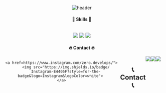 
<div align="center"> 

![header](https://capsule-render.vercel.app/api?type=cylinder&color=000000&height=150&section=header&text=zeros_git&fontColor=ffffff&fontSize=70&animation=fadeIn&fontAlignY=55)

####   :muscle: Skills :muscle:
 <br/>
<img src="https://img.shields.io/badge/Python-3775A9?style=flat-square&logo=python&logoColor=white"/> <img src="https://img.shields.io/badge/html5-E34F26?style=flat-square&logo=html5&logoColor=white"/> <img src="https://img.shields.io/badge/css3-1572B6?style=flat-square&logo=css3&logoColor=white"/> 
 
   <br/>
 
####   :fire: Contact :fire:
<div style="display:flex; flex-direction:row;">
    
    <a href=https://www.instagram.com/zero.develops/">
        <img src="https://img.shields.io/badge/
        Instagram-E4405F?style=for-the-badge&logo=Instagram&logoColor=white"> 
    </a>

## 📞 Contact 📞
<div style="display:flex; flex-direction:row;">
    <a href="mailto:kwonbe99@gmail.com">
        <img src="https://img.shields.io/badge/
        Gmail-EA4335?style=for-the-badge&logo=Gmail&logoColor=white"> 
    </a>
    <a href="https://open.kakao.com/o/sGFzzbsf">
        <img src="https://img.shields.io/badge/
        KakaoTalk-FFCD00?style=for-the-badge&logoColor=black&logo=KakaoTalk"> 
    </a>
    <a href="https://www.instagram.com/kwonbi_">
        <img src="https://img.shields.io/badge/
        Instagram-E4405F?style=for-the-badge&logo=Instagram&logoColor=white"> 
    </a>
